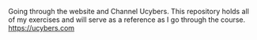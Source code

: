 Going through the website and Channel Ucybers. This repository holds all of my exercises and will serve as a reference as I go through the course.
https://ucybers.com
